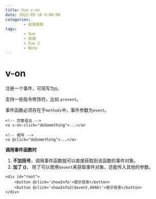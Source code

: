 ```yaml
---
title: Vue v-on
date: 2022-05-10 6:00:00
categories:
        - 前端框架
tags:
        - Vue
        - 前端
        - Vue 2
        - Note
---
```


# v-on

注册一个事件，可简写为`@`。

支持一些指令修饰符，比如 `prevent`。

事件函数必须存在于`methods`中，事件参数为`event`。

```vue
<!-- 完整语法 -->
<a v-on:click="doSomething">...</a>

<!-- 缩写 -->
<a @click="doSomething">...</a>
```

**调用事件函数时**

1. **不加括号**，调用事件函数就可以直接获取到该函数的事件对象。
2. **加了 ()**， 除了可以使用`$event`来获取事件对象，还能传入其他的参数。

```vue
<div id="root">
    <button @click='showInfo'>提示信息</button>
    <button @click='showInfo2($event,6666)'>提示信息</button>
</div>
```
